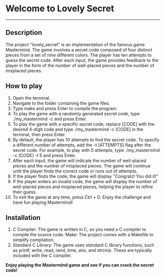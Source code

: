 # Welcome to Lovely Secret
***

## Description
The project "lovely_secret" is an implementation of the famous game Mastermind. The game involves a secret code composed of four distinct pieces from a set of nine different colors. The player has ten attempts to guess the secret code. After each input, the game provides feedback to the player in the form of the number of well-placed pieces and the number of misplaced pieces.
## How to play
1. Open the terminal.
2. Navigate to the folder containing the game files.
3. Type make and press Enter to compile the program.
4. To play the game with a randomly generated secret code, type ./my_mastermind -c and press Enter.
5. To play the game with a specific secret code, replace [CODE] with the desired 4-digit code and type ./my_mastermind -c [CODE] in the terminal, then press Enter.
6. By default, the player has 10 attempts to find the secret code. To specify a different number of attempts, add the -t [ATTEMPTS] flag after the secret code. For example, to play with 5 attempts, type ./my_mastermind -c [CODE] -t 5 and press Enter.
7. After each input, the game will indicate the number of well-placed pieces and the number of misplaced pieces.
The game will continue until the player finds the correct code or runs out of attempts.
8. If the player finds the code, the game will display "Congratz! You did it!"
9. If the player enters an invalid code, the game will display the number of well-placed pieces and misplaced pieces, helping the player to refine their guess.
10. To exit the game at any time, press Ctrl + D.
Enjoy the challenge and have fun playing Mastermind!


## Installation
1. C Compiler: The game is written in C, so you need a C compiler to compile the source code.
Make: The project comes with a Makefile to simplify compilation.
2. Standard C Library: The game uses standard C library functions, such as printf, write, read, rand, time, atoi, and strcmp. These are typically included with the C compiler.

**Enjoy playing the Mastermind game and see if you can crack the secret code!**
